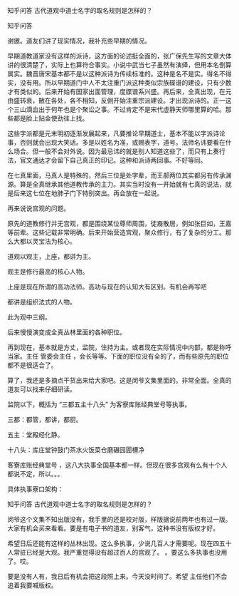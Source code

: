  
 知乎问答 古代道观中道士名字的取名规则是怎样的？ 
 
 
 
 
 
 知乎问答 
 
 

 

 谢邀。道友们讲了现实情况，我补充些早期的情况。

 

 早期道教道家没有这样的派诗，这方面的论述挺全面的，张广保先生写的文章大体讲的很清楚了，实际上也算符合事实。小说中武当七子虽然有演绎，但用本名倒算属实。魏晋唐宋基本都不是以这种派诗为传续标准的。这种是名不是实。得名不得实，没有用。所以早期道门中人不太注重门派这种类似宗族碟谱的建设，只有少数才有类似的。后来开始有国家出面管理，度牒谱系兴盛。再后来，全真出现，在元由盛转衰，散在各处，各不相知，反倒开始注重宗派建设。才出现派诗的。正一这个三山滴血出于何年也是个聚讼之事。不过肯定不是宋代虚静天师哪里算的哈。那些都是脸上贴金使劲往上找。

 

 这些字派都是元末明初逐渐发展起来，凡要推论早期道士，基本不能以字派诗论事，否则就会出现大笑话。多是以姓名为准，或赐表字，道号。法师名讳要看在什么场合。但一般不会对外说。因为最忌讳的就是别人知道这些了，而只有上奏行法，官文通达才会留下自己真正的印记。这种和派诗两回事。不好等同。

 

 在七真里面，马真人是特殊的，然后三位是处字辈，而王郝两位其实都另有传承渊源。算是全真继承其他道教传承的主力。其实当时没有一开始就有七真的说法，就是后来这七位在地肺子门下特别突出。再会放在一起说。

 

 再来说说宫观的问题。

 

 原先的道教修行并无宫观，都是围绕某位尊师周围，徒裔散居，例如张巨如，王嘉等前辈。这些记载非常明确。后来开始营造宫观，聚众修行，有了复杂的分工。那么大都以灵宝法为核心。

 

 道观以观主，上座，都讲为主。 

 

 观主是修行最高的核心人物。

 

 上座是现在所谓的高功法师。高功与现在的认知大有区别。有机会再写吧

 

 都讲是组织法式的人物。

 

 此为观中三纲。 

 

 后来慢慢演变成全真丛林里面的各种职位。

 

 再到现在，基本就是方丈，监院，住持为主。或者现在实际情况中内部，都是称呼当家。主任 管委会主任 ，会长等等。下面的职位没有全的了，而有些原先的职位都不是很适合了。

 

 算了，我还是多摘点干货出来给大家吧。这是闵爷文集里面的。非常全面。全真的道友可以找来仔细研读。

 

 监院以下，概括为 “三都五主十八头” 为客寮库账经典堂号等执事。

 

 三都：都管，都讲，都厨。 

 

 五主：堂殿经化静。 

 

 十八头：库庄堂钟鼓门茶水火饭菜仓磨碾园圊槽净 

 

 客寮库账经典堂号 ，这八大执事全国基本都一样。但现在很多宫观有么有十个人都说不定，所以。。。

 

 具体执事寮口架构：

 知乎问答 古代道观中道士名字的取名规则是怎样的？ 

 闵爷这个文集不知出版没有，我手里的还是校对版，样版据说前两年也有过一版。大家有机会买来看看。要是有电子书的道友，别客气，这种书没有版权才好。

 

 希望日后还能有这样的丛林出现。这么多执事，少说几百人才需要呢。现在四五十人常驻已经是大观。我严重觉得没有超过百人的宫观了。 。要这么多执事也没用了。哎。

 

 

 

 要是没有人有，我日后有机会把这段照上来。今天没时间了。希望 主任他们不会追着我要喊版权。 
